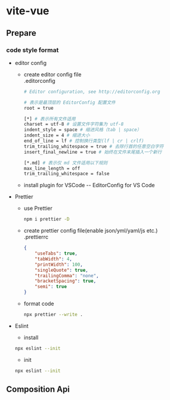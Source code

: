 # vite-vue

## Prepare

### code style format

-   editor config

    -   create editor config file  
         .editorconfig

        ```bash
        # Editor configuration, see http://editorconfig.org

        # 表示是最顶层的 EditorConfig 配置文件
        root = true

        [*] # 表示所有文件适用
        charset = utf-8 # 设置文件字符集为 utf-8
        indent_style = space # 缩进风格（tab | space）
        indent_size = 4 # 缩进大小
        end_of_line = lf # 控制换行类型(lf | cr | crlf)
        trim_trailing_whitespace = true # 去除行首的任意空白字符
        insert_final_newline = true # 始终在文件末尾插入一个新行

        [*.md] # 表示仅 md 文件适用以下规则
        max_line_length = off
        trim_trailing_whitespace = false
        ```

    -   install plugin for VSCode -- EditorConfig for VS Code

-   Prettier

    -   use Prettier
        ```bash
        npm i prettier -D
        ```
    -   create prettier config file(enable json/yml/yaml/js etc.)  
         .prettierrc
        ```json
        {
        	"useTabs": true,
        	"tabWidth": 4,
        	"printWidth": 100,
        	"singleQuote": true,
        	"trailingComma": "none",
        	"bracketSpacing": true,
        	"semi": true
        }
        ```
    -   format code
        ```bash
        npx prettier --write .
        ```

-   Eslint
    -   install
    ```bash
    npx eslint --init
    ```
    -   init
    ```bash
    npx eslint --init
    ```

## Composition Api
